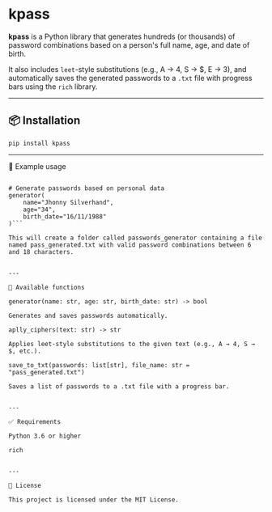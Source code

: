 # kpass 

**kpass** is a Python library that generates hundreds (or thousands) of password combinations based on a person's full name, age, and date of birth.

It also includes `leet`-style substitutions (e.g., A → 4, S → $, E → 3), and automatically saves the generated passwords to a `.txt` file with progress bars using the `rich` library.

---

## 📦 Installation

```bash
pip install kpass
```
---

🚀 Example usage


```from kpass import generator

# Generate passwords based on personal data
generator(
    name="Jhonny Silverhand",
    age="34",
    birth_date="16/11/1988"
)```

This will create a folder called passwords_generator containing a file named pass_generated.txt with valid password combinations between 6 and 18 characters.


---

🔧 Available functions

generator(name: str, age: str, birth_date: str) -> bool

Generates and saves passwords automatically.

aplly_ciphers(text: str) -> str

Applies leet-style substitutions to the given text (e.g., A → 4, S → $, etc.).

save_to_txt(passwords: list[str], file_name: str = "pass_generated.txt")

Saves a list of passwords to a .txt file with a progress bar.


---

✅ Requirements

Python 3.6 or higher

rich


---

📄 License

This project is licensed under the MIT License.



